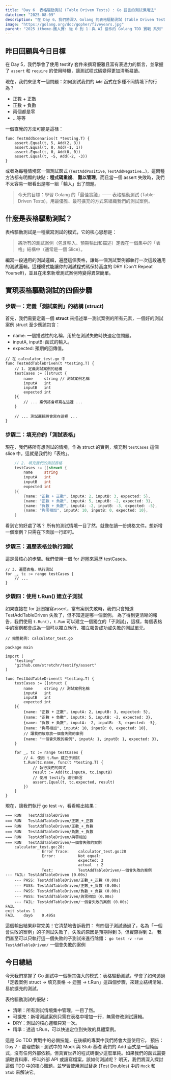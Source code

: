 ```yaml
---
title: "Day 6  表格驅動測試 (Table Driven Tests) : Go 語言的測試慣用法"
datetime: "2025-08-09"
description: "在 Day 6，我們將深入 Golang 的表格驅動測試 (Table Driven Tests) 慣用法，學習如何使用表格來組織測試案例，讓測試程式碼更清晰、易於擴充。掌握這個模式後，你將能夠以最優雅的方式撰寫測試，並輕鬆應對各種情境。"
image: "https://golang.org/doc/gopher/fiveyears.jpg"
parent: "2025 ithome-鐵人賽: 從 0 到 1：與 AI 協作的 Golang TDD 實戰 系列"
---
```


## 昨日回顧與今日目標

在 Day 5，我們學會了使用 testify 套件來撰寫優雅且富有表達力的斷言，並掌握了 `assert` 和 `require` 的使用時機，讓測試程式碼變得更加清晰易讀。

現在，我們來思考一個問題：如何測試我們的 `Add` 函式在多種不同情境下的行為？

- 正數 + 正數
- 正數 + 負數
- 兩個都是零
- ...等等

一個直覺的方法可能是這樣：

```golang
func TestAddScenarios(t *testing.T) {
    assert.Equal(t, 5, Add(2, 3))
    assert.Equal(t, 0, Add(-1, 1))
    assert.Equal(t, 0, Add(0, 0))
    assert.Equal(t, -5, Add(-2, -3))
}
```

或者為每種情境寫一個測試函式 (`TestAddPositive`, `TestAddNegative`...)，這兩種方法都有明顯的缺點：**程式碼重複**、 **難以管理**，而且當一個 assert 失敗時，我們不太容易一眼看出是哪一組「輸入」出了問題。

> 今天的目標：學習 Golang 的「最佳實踐」—— 表格驅動測試 (Table-Driven Tests)，用最優雅、最可擴充的方式來組織我們的測試案例。

## 什麼是表格驅動測試？

表格驅動測試是一種撰寫測試的模式，它的核心思想是：

> 將所有的測試案例（包含輸入、預期輸出和描述）定義在一個集中的「表格」結構中（通常是一個 Slice）。

編寫一段通用的測試邏輯，遍歷這個表格，讓每一個測試案例都執行一次這段通用的測試邏輯。這種模式能讓你的測試程式碼保持高度的 DRY (Don't Repeat Yourself)，並且在未來新增測試案例時變得異常簡單。

## 實現表格驅動測試的四個步驟

### 步驟一：定義「測試案例」的結構 (struct)

首先，我們需要定義一個 **struct** 來描述單一測試案例的所有元素，一個好的測試案例 struct 至少應該包含：
- name: 一個描述性的名稱，用於在測試失敗時快速定位問題。
- inputA, inputB: 函式的輸入。
- expected: 預期的回傳值。

```golang
// 在 calculator_test.go 中
func TestAddTableDriven(t *testing.T) {
    // 1. 定義測試案例的結構
    testCases := []struct {
        name     string // 測試案例名稱
        inputA   int
        inputB   int
        expected int
    }{
        // ... 案例將會填寫在這裡 ...
    }

    // ... 測試邏輯將會寫在這裡 ...
}
```

### 步驟二：填充你的「測試表格」

現在，我們將所有想測試的情境，作為 struct 的實例，填充到 `testCases` 這個 slice 中。這就是我們的「表格」。

```go
    // 2. 填充我們的測試表格
    testCases := []struct {
        name     string
        inputA   int
        inputB   int
        expected int
    }{
        {name: "正數 + 正數", inputA: 2, inputB: 3, expected: 5},
        {name: "正數 + 負數", inputA: 5, inputB: -2, expected: 3},
        {name: "負數 + 負數", inputA: -2, inputB: -3, expected: -5},
        {name: "與零相加", inputA: 10, inputB: 0, expected: 10},
    }
```

看到它的好處了嗎？ 所有的測試情境一目了然，就像在讀一份規格文件。想新增一個案例？只需在下面加一行即可。

### 步驟三：遍歷表格並執行測試

這是最核心的步驟。我們使用一個 for 迴圈來遍歷 testCases。

```golang
// 3. 遍歷表格，執行測試
for _, tc := range testCases {
    // ...
}
```

### 步驟四：使用 t.Run() 建立子測試

如果直接在 for 迴圈裡寫assert，當有案例失敗時，我們只會知道 TestAddTableDriven 失敗了，但不知道是哪一個案例。
為了得到更清晰的報告，我們使用 `t.Run()`，`t.Run` 可以建立一個獨立的「子測試」，這樣，每個表格中的案例都會成為一個可以獨立執行、獨立報告成功或失敗的測試單元。

```golang
// 完整範例: calculator_test.go

package main

import (
    "testing"
    "github.com/stretchr/testify/assert"
)

func TestAddTableDriven(t *testing.T) {
    testCases := []struct {
        name     string // 測試案例名稱
        inputA   int
        inputB   int
        expected int
    }{
        {name: "正數 + 正數", inputA: 2, inputB: 3, expected: 5},
        {name: "正數 + 負數", inputA: 5, inputB: -2, expected: 3},
        {name: "負數 + 負數", inputA: -2, inputB: -3, expected: -5},
        {name: "與零相加", inputA: 10, inputB: 0, expected: 10},
        // 讓我們故意放一個會失敗的案例
        {name: "一個會失敗的案例", inputA: 1, inputB: 1, expected: 3},
    }

    for _, tc := range testCases {
        // 4. 使用 t.Run 建立子測試
        t.Run(tc.name, func(t *testing.T) {
            // 執行我們的函式
            result := Add(tc.inputA, tc.inputB)
            // 使用 testify 進行斷言
            assert.Equal(t, tc.expected, result)
        })
    }
}
```

現在，讓我們執行 go test -v，看看輸出結果：

```text
=== RUN   TestAddTableDriven
=== RUN   TestAddTableDriven/正數_+_正數
=== RUN   TestAddTableDriven/正數_+_負數
=== RUN   TestAddTableDriven/負數_+_負數
=== RUN   TestAddTableDriven/與零相加
=== RUN   TestAddTableDriven/一個會失敗的案例
    calculator_test.go:28:
                Error Trace:    calculator_test.go:28
                Error:          Not equal:
                                expected: 3
                                actual  : 2
                Test:           TestAddTableDriven/一個會失敗的案例
--- FAIL: TestAddTableDriven (0.00s)
    --- PASS: TestAddTableDriven/正數_+_正數 (0.00s)
    --- PASS: TestAddTableDriven/正數_+_負數 (0.00s)
    --- PASS: TestAddTableDriven/負數_+_負數 (0.00s)
    --- PASS: TestAddTableDriven/與零相加 (0.00s)
    --- FAIL: TestAddTableDriven/一個會失敗的案例 (0.00s)
FAIL
exit status 1
FAIL    day6    0.495s
```

這個輸出結果非常完美！它清楚地告訴我們： 有四個子測試通過了，名為「一個會失敗的案例」的子測試失敗了，失敗的原因是預期得到 3，但實際得到 2。
我們甚至可以只執行這一個失敗的子測試來進行除錯： `go test -v -run TestAddTableDriven/` 一個會失敗的案例

## 今日總結

今天我們掌握了 Go 測試中一個極其強大的模式：表格驅動測試，學會了如何透過「定義案例 struct -> 填充表格 -> 迴圈 -> t.Run」這四個步驟，來建立結構清晰、易於擴充的測試。

表格驅動測試的優點：

- 清晰：所有測試情境集中管理，一目了然。
- 可擴充：新增測試案例只需在表格中增加一行，無需修改測試邏輯。
- DRY：測試的核心邏輯只寫一次。
- 精準：透過 t.Run，可以快速定位到失敗的具體案例。

這是 Go TDD 實戰中的必備技能，在後續的專案中我們將會大量使用它。
預告：Day 7 - 處理依賴 - 測試中的 Mock 與 Stub 基礎
我們的 Add 函式是一個純函式，沒有任何外部依賴。但真實世界的程式碼很少這麼單純。如果我們的函式需要 讀取資料庫、呼叫外部 API 或讀寫檔案，該如何測試呢？
明天，我們將深入探討這個 TDD 中的核心難題，並學習使用測試替身 (Test Doubles) 中的 `Mock` 和 `Stub` 來解決它。